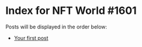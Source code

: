 # Index for NFT World #1601
Posts will be displayed in the order below:

- [Your first post](./001-first.md)

